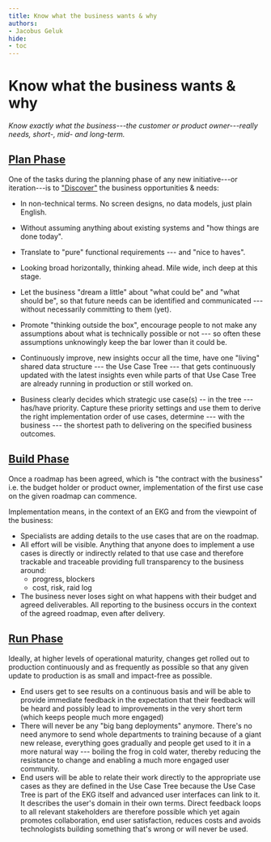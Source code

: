 ```yaml
---
title: Know what the business wants & why
authors:
- Jacobus Geluk
hide:
- toc
---
```

# Know what the business wants & why

<!--summary-start-->
_Know exactly what the business---the customer or
product owner---really needs, short-, mid- and long-term._
<!--summary-end-->

## [Plan Phase](../../process/plan/)

One of the tasks during the planning phase of any new
initiative---or iteration---is to ["Discover"](../process/plan/discover.md)
the business opportunities & needs:

* In non-technical terms. No screen designs, no data models, just plain English.

* Without assuming anything about existing systems and "how
  things are done today".

* Translate to "pure" functional requirements --- and "nice
  to haves".

* Looking broad horizontally, thinking ahead. Mile wide, inch
  deep at this stage.

* Let the business "dream a little" about "what could be"
  and "what should be", so that future needs can be
  identified and communicated --- without necessarily
  committing to them (yet).

* Promote "thinking outside the box", encourage people to
  not make any assumptions about what is technically possible
  or not --- so often these assumptions unknowingly keep the
  bar lower than it could be.

* Continuously improve, new insights occur all the time, have one
  "living" shared data structure --- the Use Case Tree --- that gets
  continuously updated with the latest insights even while parts
  of that Use Case Tree are already running in production or still
  worked on.

* Business clearly decides which strategic use case(s) -- in the tree --- 
  has/have priority. Capture these priority settings and use them to
  derive the right implementation order of use cases, determine 
  --- with the business --- the shortest path to delivering on the
  specified business outcomes.

## [Build Phase](../../process/build/)

Once a roadmap has been agreed, which is "the contract with the business" 
i.e. the budget holder or product owner, implementation of the first use
case on the given roadmap can commence.

Implementation means, in the context of an EKG and from the viewpoint of
the business:

* Specialists are adding details to the use cases that are on the roadmap.
* All effort will be visible. Anything that anyone does to implement a use cases
  is directly or indirectly related to that use case and therefore trackable
  and traceable providing full transparency to the business around:
    * progress, blockers
    * cost, risk, raid log
* The business never loses sight on what happens with their
  budget and agreed deliverables.
  All reporting to the business occurs in the context of
  the agreed roadmap, even after delivery.

## [Run Phase](../../process/run/)

Ideally, at higher levels of operational maturity, changes get rolled out to
production continuously and as frequently as possible so that any given update
to production is as small and impact-free as possible.

* End users get to see results on a continuous basis and will be able to provide
  immediate feedback in the expectation that their feedback will be heard and possibly
  lead to improvements in the very short term (which keeps people much more engaged)
* There will never be any "big bang deployments" anymore. There's no need anymore
  to send whole departments to training because of a giant new release, everything
  goes gradually and people get used to it in a more natural way --- boiling the frog 
  in cold water, thereby reducing the resistance to change and enabling a much
  more engaged user community.
* End users will be able to relate their work directly to the appropriate use cases
  as they are defined in the Use Case Tree because the Use Case Tree is part of the
  EKG itself and advanced user interfaces can link to it. It describes the user's
  domain in their own terms. Direct feedback loops to all relevant stakeholders
  are therefore possible which yet again promotes collaboration, end user satisfaction,
  reduces costs and avoids technologists building something that's wrong or will
  never be used.

